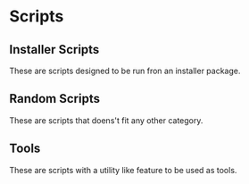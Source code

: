# Scripts

## Installer Scripts
These are scripts designed to be run fron an installer package.

## Random Scripts
These are scripts that doens't fit any other category.

## Tools
These are scripts with a utility like feature to be used as tools.
